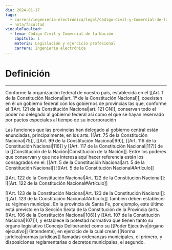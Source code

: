 ```yaml
---
dia: 2024-01-17
tags:
  - carrera/ingeniería-electrónica/legal/Código-Civil-y-Comercial-de-la-Nación
  - nota/facultad
vinculoFacultad:
  - tema: Código Civil y Comercial de la Nación
    capitulo: 1
    materia: Legislación y ejercicio profesional
    carrera: Ingeniería electrónica
---
```

# Definición
---
Conforme la organización federal de nuestro país, establecida en el [[Art. 1 de la Constitución Nacional|art. 1º de la Constitución Nacional]], coexisten en él un gobierno federal con los gobiernos de provincias las que, conforme el [[Art. 121 de la Constitución Nacional|art. 121 CN]], conservan todo el poder no delegado al gobierno federal así como el que se hayan reservado por pactos especiales al tiempo de su incorporación

Las funciones que las provincias han delegado al gobierno central están enunciadas, principalmente, en los arts. [[Art. 75 de la Constitución Nacional|75]], [[Art. 99 de la Constitución Nacional|99]], [[Art. 116 de la Constitución Nacional|116]] y [[Art. 117 de la Constitución Nacional|117]] de la [[Constitución de la Nación|Constitución de la Nación]]. Entre los poderes que conservan y que nos interesa aquí hacer referencia están los consagrados en el: [[Art. 5 de la Constitución Nacional|art. 5 de la Constitución Nacional]]
![[Art. 5 de la Constitución Nacional#Artículo]]

[[Art. 122 de la Constitución Nacional|Art. 122 de la Constitución Nacional]]: ![[Art. 122 de la Constitución Nacional#Artículo]]

[[Art. 123 de la Constitución Nacional|Art. 123 de la Constitución Nacional]]: ![[Art. 123 de la Constitución Nacional#Artículo]]
También deben establecer su régimen municipal. En la provincia de Santa Fe, por ejemplo, este último está previsto en la Sección Sexta de la Constitución de la Provincia (arts. [[Art. 106 de la Constitución Nacional|106]] y [[Art. 107 de la Constitución Nacional|107]]), y establece la potestad normativa que tienen tanto su órgano legislativo (Concejo Deliberante) como su [[Poder Ejecutivo|órgano ejecutivo]] (Intendente), en ejercicio de la cual crean [[Norma jurídica|normas jurídicas]] llamadas ordenanzas municipales, el primero, y disposiciones reglamentarias o decretos municipales, el segundo.